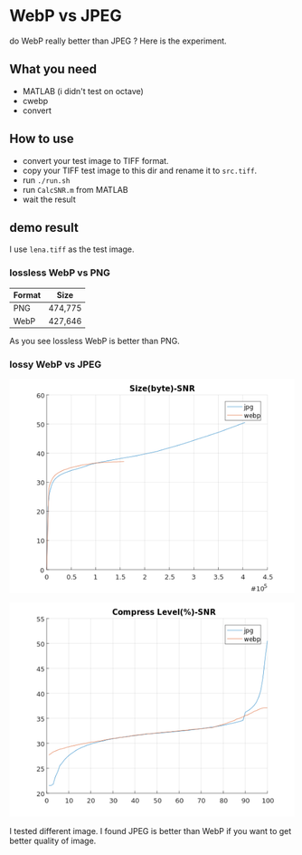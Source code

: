 # WebP vs JPEG #

do WebP really better than JPEG ? Here is the experiment.

## What you need ##

* MATLAB (i didn't test on octave)
* cwebp
* convert

## How to use ##

* convert your test image to TIFF format.
* copy your TIFF test image to this dir and rename it to `src.tiff`.
* run `./run.sh`
* run `CalcSNR.m` from MATLAB
* wait the result

## demo result ##

I use `lena.tiff` as the test image.

### lossless WebP vs PNG ###

|Format         | Size          |
| ------------- |:-------------:| 
| PNG           | 474,775       | 
| WebP          | 427,646       |  

As you see lossless WebP is better than PNG.

### lossy WebP vs JPEG ###

![image](result/size.png)

![image](result/compress.png)

I tested different image. I found JPEG is better than WebP if you want to get better quality of image.